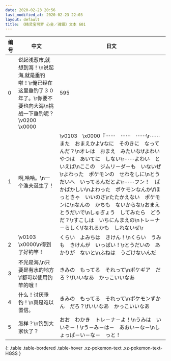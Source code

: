 ```yaml
---
date: 2020-02-23 20:56
last_modified_at: 2020-02-23 22:03
layout: default
title: 《精灵宝可梦 心金／魂银》文本 601
---
```

| 编号 | 中文 | 日文 |
| ---- | ---- | ---- |
| 0 | 说起浅葱市,就想到海！\n说起海,就是垂钓啦！\r俺已经在这里垂钓了３０年了。\r你要不要也向大海\n挑战一下垂钓呢？\v0200　\x0000 | 595 |
| 1 | 啊,哈哈。\n一个渔夫诞生了！ | \v0103　\x0000『⋯⋯　⋯⋯　⋯⋯\r⋯⋯また　おまえかよ\rなに　そのきに　なってんだ？\nオレは　おまえ　みたいな\fよわいやつは　あいてに　しない\r⋯⋯よわい　といえば\nここの　ジムリ－ダ－も　いないぜ\rよわった　ポケモンの　せわをしに\nとうだいへ　いってるんだとよ\r⋯⋯フン！　ばかばかしい\nよわった　ポケモンなんか\fほっときゃ　いいのさ\rたたかえない　ポケモンに\nなんの　かちも　ないからな\rおまえ　とうだいで\nしゅぎょう　してみたら　どうだ？\rすこしは　いちにんまえの\nトレ－ナ－らしく\fなれるかも　しれないぜ\r |
| 2 | \v0103　\x0000\n得到了好钓竿！ | くらい　よみちは　きけん！\nくらい　うみも　きけんが　いっぱい！\rとうだいの　あかりが　ないと\nふねは　うごけないんだ |
| 3 | 不光是海,\n只要是有水的地方\f都可以使用钓竿的哦！ | きみの　もってる　それって\nポケギア　だろ？\fいいなあ　かっこいいなあ |
| 4 | 什么！讨厌垂钓！\n真是难以置信。 | きみの　もってる　それって\nポケモンずかん　だろ？\fいいなあ　かっこいいなあ |
| 5 | 怎样？\n钓到大家伙了？ | おお　わかき　トレ－ナ－よ！\nうみは　いいぞ－！\rう－み－は－　あおい－な－\nしょっぱ－い－な－　っと！ |
{: .table .table-bordered .table-hover .xz-pokemon-text .xz-pokemon-text-HGSS }